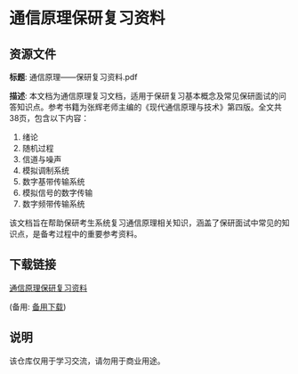 # 通信原理保研复习资料

## 资源文件

**标题**: 通信原理——保研复习资料.pdf

**描述**:
本文档为通信原理复习文档，适用于保研复习基本概念及常见保研面试的问答知识点。参考书籍为张辉老师主编的《现代通信原理与技术》第四版。全文共38页，包含以下内容：

1. 绪论
2. 随机过程
3. 信道与噪声
4. 模拟调制系统
5. 数字基带传输系统
6. 模拟信号的数字传输
7. 数字频带传输系统

该文档旨在帮助保研考生系统复习通信原理相关知识，涵盖了保研面试中常见的知识点，是备考过程中的重要参考资料。

## 下载链接
[通信原理保研复习资料](https://pan.quark.cn/s/da91c3bb250b) 

(备用: [备用下载](https://pan.baidu.com/s/1Tz8xMP4G9Rv5ajf5UKpmRQ?pwd=1234))

## 说明

该仓库仅用于学习交流，请勿用于商业用途。
